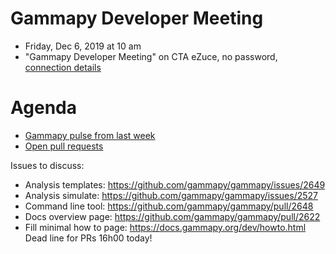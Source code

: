 # Gammapy Developer Meeting

* Friday, Dec 6, 2019 at 10 am
* "Gammapy Developer Meeting" on CTA eZuce, no password, [connection details](../ezuce.txt)

# Agenda

* [Gammapy pulse from last week](https://github.com/gammapy/gammapy/pulse)
* [Open pull requests](https://github.com/gammapy/gammapy/pulls)

Issues to discuss:
- Analysis templates: https://github.com/gammapy/gammapy/issues/2649
- Analysis simulate: https://github.com/gammapy/gammapy/issues/2527
- Command line tool: https://github.com/gammapy/gammapy/pull/2648
- Docs overview page: https://github.com/gammapy/gammapy/pull/2622
- Fill minimal how to page: https://docs.gammapy.org/dev/howto.html
Dead line for PRs 16h00 today!
